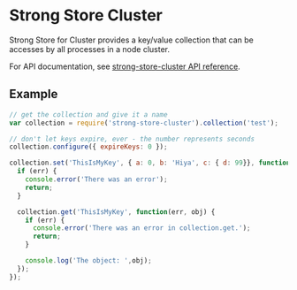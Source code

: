 # Strong Store Cluster

Strong Store for Cluster provides a key/value collection that can be accesses by
all processes in a node cluster.

For API documentation, see [strong-store-cluster API reference](api.md).

## Example

```javascript
// get the collection and give it a name
var collection = require('strong-store-cluster').collection('test');

// don't let keys expire, ever - the number represents seconds
collection.configure({ expireKeys: 0 });

collection.set('ThisIsMyKey', { a: 0, b: 'Hiya', c: { d: 99}}, function(err) {
  if (err) {
    console.error('There was an error');
    return;
  }

  collection.get('ThisIsMyKey', function(err, obj) {
    if (err) {
      console.error('There was an error in collection.get.');
      return;
    }

    console.log('The object: ',obj);
  });
});
```
